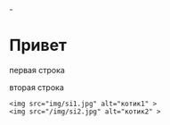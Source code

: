 -<!DOCTYPE html>
<html lang="ru">
<head>
	<meta charset="utf-8">
	<title>Document</title>
	
</head>
<body>
	<h1>Привет</h1>
	<p>первая строка</p>
	<p>вторая строка</p>

	<img src="img/si1.jpg" alt="котик1" >
	<img src="/img/si2.jpg" alt="котик2" >
</body>
</html>

